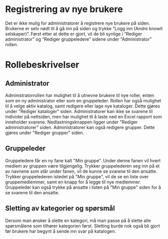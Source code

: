 # Registrering av nye brukere

Det er ikke mulig for administratorer å registrere nye brukere på siden. Brukerne er selv nødt til å gå inn på siden og trykke “Logg inn (Andre knowit selskaper)”. Først etter at dette er gjort, vil de bli synlige i “Rediger administrator” og “Rediger gruppeledere” sidene under “Administrator” rollen.

# Rollebeskrivelser

## Administrator

Administratorrollen har mulighet til å utnevne brukere til nye roller, enten som en ny administrator eller som en gruppeleder. Rollen har også mulighet til å velge aktiv katalog, samt redigere eller lage nye kataloger. Dette gjøres under "Rediger kataloger" siden. Administratorer kan ikke se svarene til individer på nettsiden, men har mulighet til å laste ned en Excel rapport som inneholder svarene. Nedlastningsknappen ligger under "Rediger administratorer" siden. Administratorer kan også redigere grupper. Dette gjøres under "Rediger grupper" siden.

## Gruppeleder

Gruppeledere får en ny fane kalt "Min gruppe". Under denne fanen vil hvert medlem av gruppen være tilgjengelig. Trykker gruppelederen seg inn på et av navnene som står under fanen, vil de kunne se svarene til den ansatte. Trykker gruppelederen istedet på "Min gruppe", vil de se en liste over gruppemedlemmer, samt en knapp for å legge til nye medlemmer. Gruppeleder kan også trykke på ansatte i listen på "Min gruppe" siden for å se svarene til den ansatte.

## Sletting av kategorier og spørsmål

Dersom man ønsker å slette en kategori, må man passe på å slette alle spørsmålene som tilhører kategorien først. Sletting burde nok også bli gjort før brukere har begynt å sende inn svar på katalogen.
